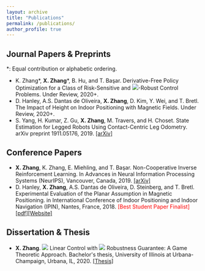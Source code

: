 ```yaml
---
layout: archive
title: "Publications"
permalink: /publications/
author_profile: true
---
```


Journal Papers & Preprints
------
*: Equal contribution or alphabetic ordering.
* K. Zhang*, **X. Zhang***, B. Hu, and T. Başar. Derivative-Free Policy Optimization for a Class of Risk-Sensitive and <img src="https://render.githubusercontent.com/render/math?math=\mathcal{H}_{\infty}">-Robust Control Problems. Under Review, 2020+.
* D. Hanley, A.S. Dantas de Oliveira, **X. Zhang**, D. Kim, Y. Wei, and T. Bretl. The Impact of Height on Indoor
Positioning with Magnetic Fields. Under Review, 2020+.
* S. Yang, H. Kumar, Z. Gu, **X. Zhang**, M. Travers, and H. Choset. State Estimation for Legged Robots Using Contact-Centric Leg Odometry. arXiv preprint 1911.05176, 2019. [[arXiv]](https://arxiv.org/abs/1911.05176)


Conference Papers
------
* **X. Zhang**, K. Zhang, E. Miehling, and T. Başar. Non-Cooperative Inverse Reinforcement Learning.  In Advances in Neural Information Processing Systems (NeurIPS), Vancouver, Canada, 2019. [[arXiv]](https://arxiv.org/abs/1911.04220)
* D. Hanley, **X. Zhang**, A.S. Dantas de Oliveira, D. Steinberg, and T. Bretl. Experimental Evaluation of the Planar Assumption in Magnetic Positioning. in International Conference of Indoor Positioning and Indoor Navigation (IPIN), Nantes, France, 2018. <span style="color:red">[Best Student Paper Finalist]</span> [[pdf]](../_publications/IPIN2018.pdf)[[Website]](http://bretl.csl.illinois.edu/indoor-magnetic-positioning)


Dissertation & Thesis
------
* **X. Zhang**. <img src="https://render.githubusercontent.com/render/math?math=\mathcal{H}_{2}"> Linear Control with <img src="https://render.githubusercontent.com/render/math?math=\mathcal{H}_{\infty}"> Robustness Guarantee: A Game Theoretic Approach. Bachelor's thesis, University of Illinois at Urbana-Champaign, Urbana, IL, 2020. [[Thesis]](../_publications/Xiangyuan_thesis_final.pdf)